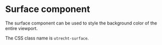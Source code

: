 <!-- @license CC0-1.0 -->

# Surface component

The surface component can be used to style the background color of the entire viewport.

The CSS class name is `utrecht-surface`.
